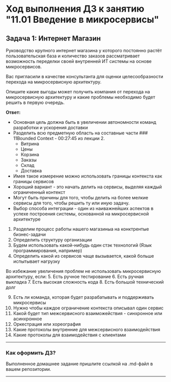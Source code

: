 # Ход выполнения ДЗ к занятию "11.01 Введение в микросервисы"

## Задача 1: Интернет Магазин

Руководство крупного интернет магазина у которого постоянно растёт пользовательская база и количество заказов рассматривает возможность переделки своей внутренней ИТ системы на основе микросервисов. 

Вас пригласили в качестве консультанта для оценки целесообразности перехода на микросервисную архитектуру. 

Опишите какие выгоды может получить компания от перехода на микросервисную архитектуру и какие проблемы необходимо будет решить в первую очередь.


**Ответ:**
* Основная цель должна быть в увеличении автономности команд разработки и ускорения доставки
* Разделить всю предметную область на составные части ### 11Bounded Context        - 00:27:45 из лекции 2.
  - Витрина
  - Цены
  - Корзина
  - Заказы
  - Склад
  - Доставка
* Имея такое измерение можно использовать границы контекста как границы сервисов
* Хороший вариант - это начать делить на сервисы, выделяя каждый ограниченный контекст
* Могут быть причины для того, чтобы делить на более мелкие сервисы для того, чтобы решить ту или иную задачу.
* Выбор способа интеграции - один из наиважнейших аспектов в успехе построения системы, основанной на микросервисной архитектуре

1. Разделим процесс работы нашего магазиныа на конктрентые бизнес-задачи
2. Определить структуру организации
3. Будем использовать какой-нибудь один стэк технологий (Язык программирования, например)
4. Определить какой из сервисов чаще вызывается, какой больше испытывает нагрузку

Во избежание увеличения проблем не использовать микросервисную архитектуру, если:
5. Есть ручное тестирование
6. Есть ручная выкладка
7. Есть высокая сложность кода
8. Есть большой технический долг

9. Есть ли команда, которая будет разрабатывать и поддерживать микросервисы
10. Нужно чтобы каждое ограничение контекста описывал один сервис
11. Какой будет тип межсервисного взаиможействия - синхронное или асинхронное
12. Оркестрация или хореография
13. Какие протоколы внутренние для межсервисного взаимодействия
14. Какие протоколы для взаимодействия с клиентами
---

### Как оформить ДЗ?

Выполненное домашнее задание пришлите ссылкой на .md-файл в вашем репозитории.

---
